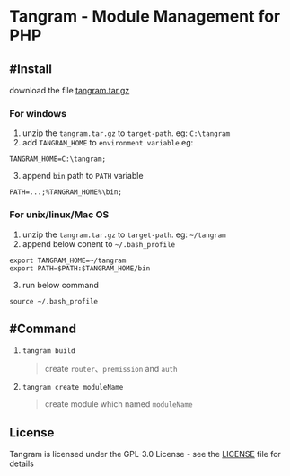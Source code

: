Tangram - Module Management for PHP
========================================
## #Install
download the file [tangram.tar.gz](https://github.com/nxlib/tangram/releases/download/v2.0.1/tangram.tar.gz)
### For windows
1. unzip the `tangram.tar.gz` to `target-path`. eg: `C:\tangram`
2. add `TANGRAM_HOME` to `environment variable`.eg:
```
TANGRAM_HOME=C:\tangram;
```
3. append `bin` path to `PATH` variable
```
PATH=...;%TANGRAM_HOME%\bin;
```

### For unix/linux/Mac OS
1. unzip the `tangram.tar.gz` to `target-path`. eg: `~/tangram`
2. append below conent to `~/.bash_profile`
```
export TANGRAM_HOME=~/tangram
export PATH=$PATH:$TANGRAM_HOME/bin
```
3. run below command
```
source ~/.bash_profile
```

## #Command
1. `tangram build`
    > create `router`、`premission` and `auth`

2. `tangram create moduleName`
    > create module which named `moduleName`

License
-------

Tangram is licensed under the GPL-3.0 License - see the [LICENSE](LICENSE) file for details
